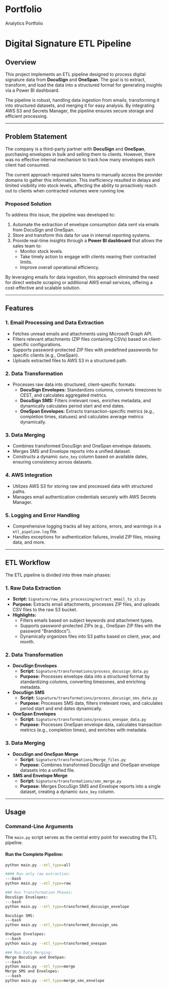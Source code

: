 # Portfolio
Analytics Portfolio
# Digital Signature ETL Pipeline

## Overview

This project implements an ETL pipeline designed to process digital signature data from **DocuSign** and **OneSpan**. The goal is to extract, transform, and load the data into a structured format for generating insights via a Power BI dashboard. 

The pipeline is robust, handling data ingestion from emails, transforming it into structured datasets, and merging it for easy analysis. By integrating AWS S3 and Secrets Manager, the pipeline ensures secure storage and efficient processing.

---

## Problem Statement

The company is a third-party partner with **DocuSign** and **OneSpan**, purchasing envelopes in bulk and selling them to clients. However, there was no effective internal mechanism to track how many envelopes each client had consumed. 

The current approach required sales teams to manually access the provider domains to gather this information. This inefficiency resulted in delays and limited visibility into stock levels, affecting the ability to proactively reach out to clients when contracted volumes were running low.

### **Proposed Solution**

To address this issue, the pipeline was developed to:
1. Automate the extraction of envelope consumption data sent via emails from DocuSign and OneSpan.
2. Store and transform this data for use in internal reporting systems.
3. Provide real-time insights through a **Power BI dashboard** that allows the sales team to:
   - Monitor stock levels.
   - Take timely action to engage with clients nearing their contracted limits.
   - Improve overall operational efficiency.

By leveraging emails for data ingestion, this approach eliminated the need for direct website scraping or additional AWS email services, offering a cost-effective and scalable solution.

---

## Features

### **1. Email Processing and Data Extraction**
   - Fetches unread emails and attachments using Microsoft Graph API.
   - Filters relevant attachments (ZIP files containing CSVs) based on client-specific configurations.
   - Supports password-protected ZIP files with predefined passwords for specific clients (e.g., OneSpan).
   - Uploads extracted files to AWS S3 in a structured path.

### **2. Data Transformation**
   - Processes raw data into structured, client-specific formats:
     - **DocuSign Envelopes:** Standardizes columns, converts timezones to CEST, and calculates aggregated metrics.
     - **DocuSign SMS:** Filters irrelevant rows, enriches metadata, and dynamically calculates period start and end dates.
     - **OneSpan Envelopes:** Extracts transaction-specific metrics (e.g., completion times, statuses) and calculates average metrics dynamically.

### **3. Data Merging**
   - Combines transformed DocuSign and OneSpan envelope datasets.
   - Merges SMS and Envelope reports into a unified dataset.
   - Constructs a dynamic `date_key` column based on available dates, ensuring consistency across datasets.

### **4. AWS Integration**
   - Utilizes AWS S3 for storing raw and processed data with structured paths.
   - Manages email authentication credentials securely with AWS Secrets Manager.

### **5. Logging and Error Handling**
   - Comprehensive logging tracks all key actions, errors, and warnings in a `etl_pipeline.log` file.
   - Handles exceptions for authentication failures, invalid ZIP files, missing data, and more.

---

## ETL Workflow

The ETL pipeline is divided into three main phases:

### **1. Raw Data Extraction**
- **Script:** `Signature/raw_data_processing/extract_email_to_s3.py`
- **Purpose:** Extracts email attachments, processes ZIP files, and uploads CSV files to the raw S3 bucket.
- **Highlights:**
  - Filters emails based on subject keywords and attachment types.
  - Supports password-protected ZIPs (e.g., OneSpan ZIP files with the password "Branddocs").
  - Dynamically organizes files into S3 paths based on client, year, and month.

### **2. Data Transformation**
- **DocuSign Envelopes**
  - **Script:** `Signature/transformations/process_docusign_data.py`
  - **Purpose:** Processes envelope data into a structured format by standardizing columns, converting timezones, and enriching metadata.
- **DocuSign SMS**
  - **Script:** `Signature/transformations/process_docusign_sms_data.py`
  - **Purpose:** Processes SMS data, filters irrelevant rows, and calculates period start and end dates dynamically.
- **OneSpan Envelopes**
  - **Script:** `Signature/transformations/process_onespan_data.py`
  - **Purpose:** Processes OneSpan envelope data, calculates transaction metrics (e.g., completion times), and enriches with metadata.

### **3. Data Merging**
- **DocuSign and OneSpan Merge**
  - **Script:** `Signature/transformations/Merge_files.py`
  - **Purpose:** Combines transformed DocuSign and OneSpan envelope datasets into a unified file.
- **SMS and Envelope Merge**
  - **Script:** `Signature/transformations/sms_merge.py`
  - **Purpose:** Merges DocuSign SMS and Envelope reports into a single dataset, creating a dynamic `date_key` column.

---

## Usage

### **Command-Line Arguments**
The `main.py` script serves as the central entry point for executing the ETL pipeline.

#### Run the Complete Pipeline:
```bash
python main.py --etl_type=all

#### Run only raw extraction:
---bash
python main.py --etl_type=raw

### Run Transformation Phases:
DocuSign Envelopes:
---bash
python main.py --etl_type=transformed_docusign_envelope

DocuSign SMS:
---bash
python main.py --etl_type=transformed_docusign_sms

OneSpan Envelopes:
---bash
python main.py --etl_type=transformed_onespan

### Run Data Merging:
Merge DocuSign and OneSpan:
---bash
python main.py --etl_type=merge
Merge SMS and Envelopes:
---bash
python main.py --etl_type=merge_sms_envelope








